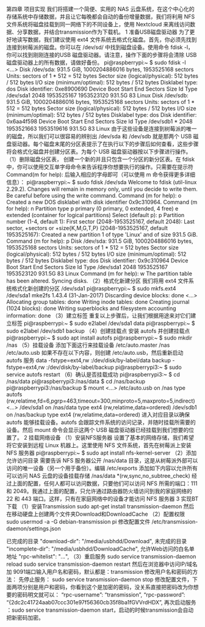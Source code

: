 第四章 项目实现
我们将搭建一个简便、实用的 NAS 云盘系统，在这个中心化的存储系统中存储数据，并且让它每晚都会自动的备份增量数据，我们将利用 NFS 文件系统将磁盘挂载到同一网络下的不同设备上，使用 Nextcloud 来离线访问数据、分享数据，并结合transmission作为下载机。
1 准备USB磁盘驱动器
为了更好地读写数据，我们建议使用 ext4 文件系统去格式化磁盘。首先，你必须先找到连接到树莓派的磁盘。你可以在 /dev/sd/<x> 中找到磁盘设备。使用命令 fdisk -l，你可以找到刚刚连接的USB 磁盘驱动器。请注意，操作下面的步骤将会清除 USB 磁盘驱动器上的所有数据，请做好备份。
pi@raspberrypi:~ $ sudo fdisk -l
<...>
Disk /dev/sda: 931.5 GiB, 1000204886016 bytes, 1953525168 sectors
Units: sectors of 1 * 512 = 512 bytes
Sector size (logical/physical): 512 bytes / 512 bytes
I/O size (minimum/optimal): 512 bytes / 512 bytes
Disklabel type: dos
Disk identifier: 0xe8900690
Device     Boot Start        End    Sectors   Size Id Type
/dev/sda1        2048 1953525167 1953523120 931.5G 83 Linux
Disk /dev/sdb: 931.5 GiB, 1000204886016 bytes, 1953525168 sectors
Units: sectors of 1 * 512 = 512 bytes
Sector size (logical/physical): 512 bytes / 512 bytes
I/O size (minimum/optimal): 512 bytes / 512 bytes
Disklabel type: dos
Disk identifier: 0x6aa4f598
Device     Boot Start        End    Sectors   Size Id Type
/dev/sdb1  *     2048 1953521663 1953519616 931.5G  83 Linux
由于这些设备是连接到树莓派的唯一的磁盘，所以我们可以很容易的辨别出 /dev/sda 和 /dev/sdb 就是那两个 USB 磁盘驱动器。每个磁盘末尾的分区表提示了在执行以下的步骤后如何查看，这些步骤将会格式化磁盘并创建分区表。为每个 USB 磁盘驱动器按以下步骤进行操作。
（1）删除磁盘分区表，
创建一个新的并且只包含一个分区的新分区表。在 fdisk 中，你可以使用交互单字母命令来告诉程序你想要执行的操作。只需要在提示符 Command(m for help): 后输入相应的字母即可（可以使用 m 命令获得更多详细信息）：
pi@raspberrypi:~ $ sudo fdisk /dev/sda
Welcome to fdisk (util-linux 2.29.2).
Changes will remain in memory only, until you decide to write them.
Be careful before using the write command.
Command (m for help): o
Created a new DOS disklabel with disk identifier 0x9c310964.
Command (m for help): n
Partition type
   p   primary (0 primary, 0 extended, 4 free)
   e   extended (container for logical partitions)
Select (default p): p
Partition number (1-4, default 1):
First sector (2048-1953525167, default 2048):
Last sector, +sectors or +size{K,M,G,T,P} (2048-1953525167, default 1953525167):
Created a new partition 1 of type 'Linux' and of size 931.5 GiB.
Command (m for help): p
Disk /dev/sda: 931.5 GiB, 1000204886016 bytes, 1953525168 sectors
Units: sectors of 1 * 512 = 512 bytes
Sector size (logical/physical): 512 bytes / 512 bytes
I/O size (minimum/optimal): 512 bytes / 512 bytes
Disklabel type: dos
Disk identifier: 0x9c310964
Device     Boot Start        End    Sectors   Size Id Type
/dev/sda1        2048 1953525167 1953523120 931.5G 83 Linux
Command (m for help): w
The partition table has been altered.
Syncing disks.
（2）格式化新建分区
我们将用 ext4 文件系统格式化新创建的分区 /dev/sda1
pi@raspberrypi:~ $ sudo mkfs.ext4 /dev/sda1
mke2fs 1.43.4 (31-Jan-2017)
Discarding device blocks: done
<...>
Allocating group tables: done
Writing inode tables: done
Creating journal (1024 blocks): done
Writing superblocks and filesystem accounting information: done
（3）建立标签
重复以上步骤后，让我们根据用途来对它们建立标签
pi@raspberrypi:~ $ sudo e2label /dev/sda1 data
pi@raspberrypi:~ $ sudo e2label /dev/sdb1 backup
（4）创建挂载点
安装 autofs 并创建挂载点
pi@raspberrypi:~ $ sudo apt install autofs
pi@raspberrypi:~ $ sudo mkdir /nas
（5）挂载设备
添加下面这行来挂载设备 /etc/auto.master
/nas    /etc/auto.usb
如果不存在以下内容，则创建 /etc/auto.usb，然后重新启动 autofs 服务
data -fstype=ext4,rw :/dev/disk/by-label/data
backup -fstype=ext4,rw :/dev/disk/by-label/backup
pi@raspberrypi3:~ $ sudo service autofs restart
（6）确认是否挂载成功
pi@raspberrypi3:~ $ cd /nas/data
pi@raspberrypi3:/nas/data $ cd /nas/backup
pi@raspberrypi3:/nas/backup $ mount
<...>
/etc/auto.usb on /nas type autofs (rw,relatime,fd=6,pgrp=463,timeout=300,minproto=5,maxproto=5,indirect)
<...>
/dev/sda1 on /nas/data type ext4 (rw,relatime,data=ordered)
/dev/sdb1 on /nas/backup type ext4 (rw,relatime,data=ordered)
进入对应目录以确保 autofs 能够挂载设备。autofs 会跟踪文件系统的访问记录，并随时挂载所需要的设备。然后 mount 命令会显示这两个 USB 磁盘驱动器已经挂载到我们想要的位置了。
2 挂载网络设备
（1）安装NFS服务器
设置了基本的网络存储，我们希望将它安装到远程 Linux 机器上。这里使用 NFS 文件系统，首先在树莓派上安装 NFS 服务器
pi@raspberrypi:~ $ sudo apt install nfs-kernel-server
（2）添加允许访问目录
需要告诉 NFS 服务器公开 /nas/data 目录，这是从树莓派外部可以访问的唯一设备（另一个用于备份）。编辑 /etc/exports 添加如下内容以允许所有可以访问 NAS 云盘的设备挂载存储
/nas/data *(rw,sync,no_subtree_check)
经过上面的配置，任何人都可以访问数据，只要他们可以访问 NFS 所需的端口：111 和 2049。我通过上面的配置，只允许通过路由器防火墙访问到我的家庭网络的 22 和 443 端口。这样，只有在家庭网络中的设备才能访问 NFS 服务器
3 实现BT下载
（1）安装Transmission
sudo apt-get install transmission-daemon
然后在移动硬盘上创建两个文件夹Download和DownloadCache
（2）配置权限
sudo usermod -a -G debian-transmission pi
修改配置文件
/etc/transmission-daemon/settings.json

已完成的目录
"download-dir": "/media/usbhdd/Download",
未完成的目录
"incomplete-dir": "/media/usbhdd/DownloadCache",
允许Web访问的白名单地址
"rpc-whitelist": "*.*.*.*",
（3）重启服务
sudo service transmission-daemon reload
sudo service transmission-daemon restart
然后在浏览器中访问IP/域名加 9091端口输入用户名和密码，默认都是：transmission
修改用户名和密码的方法：
先停止服务： sudo service transmission-daemon stop
修改配置文件，下面两项分别是用户和密码，你看到这个是加密的密码，没关系直接把密码改为你想要的密码明文就可以：
“rpc-username”: “transmission”,
“rpc-password”: “{2dc2c41724aab07ccc301e97f56360cb35f8ba1fGVVrdHDX”,
再次启动服务 ：sudo service transmission-daemon start，启动的时候transmission会自动把新密码加密。
